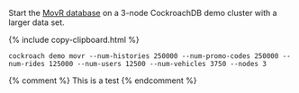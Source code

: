Start the [MovR database](movr.html) on a 3-node CockroachDB demo cluster with a larger data set.

{%  include copy-clipboard.html %}
~~~ shell
cockroach demo movr --num-histories 250000 --num-promo-codes 250000 --num-rides 125000 --num-users 12500 --num-vehicles 3750 --nodes 3
~~~

{%  comment %}
This is a test
{%  endcomment %}
